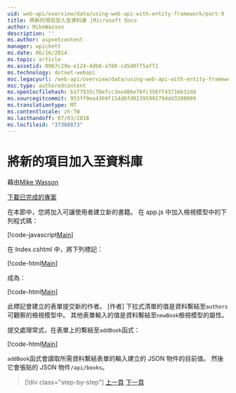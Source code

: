 ```yaml
---
uid: web-api/overview/data/using-web-api-with-entity-framework/part-9
title: 將新的項目加入至資料庫 |Microsoft Docs
author: MikeWasson
description: ''
ms.author: aspnetcontent
manager: wpickett
ms.date: 06/16/2014
ms.topic: article
ms.assetid: 0967c29e-e124-4db0-a788-c45d0ff5aff2
ms.technology: dotnet-webapi
msc.legacyurl: /web-api/overview/data/using-web-api-with-entity-framework/part-9
msc.type: authoredcontent
ms.openlocfilehash: b1f7935c70efcc3ee486e76fc356ff43716632dd
ms.sourcegitcommit: 953ff9ea4369f154d6fd0239599279ddd3280009
ms.translationtype: MT
ms.contentlocale: zh-TW
ms.lasthandoff: 07/03/2018
ms.locfileid: "37368873"
---
```

<a name="add-a-new-item-to-the-database"></a>將新的項目加入至資料庫
====================
藉由[Mike Wasson](https://github.com/MikeWasson)

[下載已完成的專案](https://github.com/MikeWasson/BookService)

在本節中，您將加入可讓使用者建立新的書籍。 在 app.js 中加入檢視模型中的下列程式碼：

[!code-javascript[Main](part-9/samples/sample1.js)]

在 Index.cshtml 中，將下列標記：

[!code-html[Main](part-9/samples/sample2.html)]

成為：

[!code-html[Main](part-9/samples/sample3.html)]

此標記會建立的表單提交新的作者。 [作者] 下拉式清單的值是資料繫結至`authors`可觀察的檢視模型中。 其他表單輸入的值是資料繫結至`newBook`檢視模型的屬性。

提交處理常式，在表單上的繫結至`addBook`函式：

[!code-html[Main](part-9/samples/sample4.html)]

`addBook`函式會讀取所需資料繫結表單的輸入建立的 JSON 物件的目前值。 然後它會張貼的 JSON 物件`/api/books`。

> [!div class="step-by-step"]
> [上一頁](part-8.md)
> [下一頁](part-10.md)
